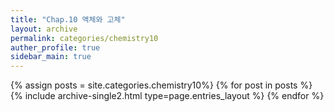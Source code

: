 ```yaml
---
title: "Chap.10 액체와 고체"
layout: archive
permalink: categories/chemistry10
auther_profile: true
sidebar_main: true
---
```


{% assign posts = site.categories.chemistry10%}
{% for post in posts %} {% include archive-single2.html type=page.entries_layout %} {% endfor %}